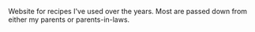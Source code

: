 Website for recipes I've used over the years. Most are passed down from either my parents or parents-in-laws.
